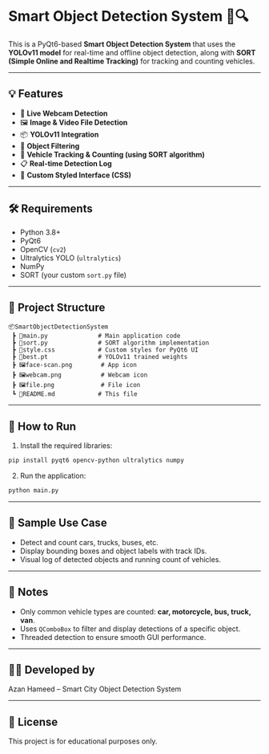
# Smart Object Detection System 🚦🔍

This is a PyQt6-based **Smart Object Detection System** that uses the **YOLOv11 model** for real-time and offline object detection, along with **SORT (Simple Online and Realtime Tracking)** for tracking and counting vehicles.

---

## 💡 Features

- 🎥 **Live Webcam Detection**
- 🖼️ **Image & Video File Detection**
- 📦 **YOLOv11 Integration**
- 🧠 **Object Filtering**
- 🚗 **Vehicle Tracking & Counting (using SORT algorithm)**
- 📋 **Real-time Detection Log**
- 🎨 **Custom Styled Interface (CSS)**

---

## 🛠️ Requirements

- Python 3.8+
- PyQt6
- OpenCV (`cv2`)
- Ultralytics YOLO (`ultralytics`)
- NumPy
- SORT (your custom `sort.py` file)

---

## 📂 Project Structure

```
📦SmartObjectDetectionSystem
 ┣ 📜main.py              # Main application code
 ┣ 📜sort.py              # SORT algorithm implementation
 ┣ 📜style.css            # Custom styles for PyQt6 UI
 ┣ 📜best.pt              # YOLOv11 trained weights
 ┣ 🖼️face-scan.png        # App icon
 ┣ 🖼️webcam.png           # Webcam icon
 ┣ 🖼️file.png             # File icon
 ┗ 📄README.md            # This file
```

---

## 🚀 How to Run

1. Install the required libraries:
```bash
pip install pyqt6 opencv-python ultralytics numpy
```

2. Run the application:
```bash
python main.py
```

---

## 📸 Sample Use Case

- Detect and count cars, trucks, buses, etc.
- Display bounding boxes and object labels with track IDs.
- Visual log of detected objects and running count of vehicles.

---

## 🧠 Notes

- Only common vehicle types are counted: **car, motorcycle, bus, truck, van**.
- Uses `QComboBox` to filter and display detections of a specific object.
- Threaded detection to ensure smooth GUI performance.

---

## 👨‍💻 Developed by

Azan Hameed – Smart City Object Detection System

---

## 📃 License

This project is for educational purposes only.
